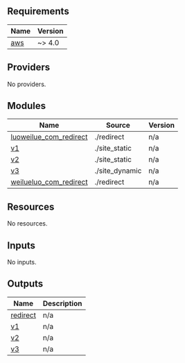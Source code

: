 <!-- BEGIN_TF_DOCS -->
## Requirements

| Name | Version |
|------|---------|
| <a name="requirement_aws"></a> [aws](#requirement\_aws) | ~> 4.0 |

## Providers

No providers.

## Modules

| Name | Source | Version |
|------|--------|---------|
| <a name="module_luoweilue_com_redirect"></a> [luoweilue\_com\_redirect](#module\_luoweilue\_com\_redirect) | ./redirect | n/a |
| <a name="module_v1"></a> [v1](#module\_v1) | ./site_static | n/a |
| <a name="module_v2"></a> [v2](#module\_v2) | ./site_static | n/a |
| <a name="module_v3"></a> [v3](#module\_v3) | ./site_dynamic | n/a |
| <a name="module_weilueluo_com_redirect"></a> [weilueluo\_com\_redirect](#module\_weilueluo\_com\_redirect) | ./redirect | n/a |

## Resources

No resources.

## Inputs

No inputs.

## Outputs

| Name | Description |
|------|-------------|
| <a name="output_redirect"></a> [redirect](#output\_redirect) | n/a |
| <a name="output_v1"></a> [v1](#output\_v1) | n/a |
| <a name="output_v2"></a> [v2](#output\_v2) | n/a |
| <a name="output_v3"></a> [v3](#output\_v3) | n/a |
<!-- END_TF_DOCS -->